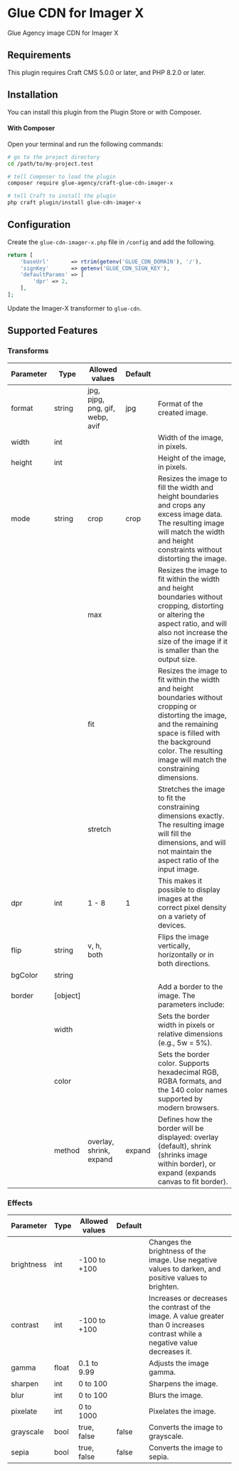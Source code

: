 # Glue CDN for Imager X

Glue Agency image CDN for Imager X

## Requirements

This plugin requires Craft CMS 5.0.0 or later, and PHP 8.2.0 or later.

## Installation

You can install this plugin from the Plugin Store or with Composer.

#### With Composer

Open your terminal and run the following commands:

```bash
# go to the project directory
cd /path/to/my-project.test

# tell Composer to load the plugin
composer require glue-agency/craft-glue-cdn-imager-x

# tell Craft to install the plugin
php craft plugin/install glue-cdn-imager-x
```

## Configuration

Create the `glue-cdn-imager-x.php` file in `/config` and add the following.

```php
return [
    'baseUrl'       => rtrim(getenv('GLUE_CDN_DOMAIN'), '/'),
    'signKey'       => getenv('GLUE_CDN_SIGN_KEY'),
    'defaultParams' => [
        'dpr' => 2,
    ],
];
```

Update the Imager-X transformer to `glue-cdn`.

## Supported Features

### Transforms

| Parameter | Type     | Allowed values                  | Default |                                                                                                                                                                                                                                    | 
|-----------|----------|---------------------------------|---------|:-----------------------------------------------------------------------------------------------------------------------------------------------------------------------------------------------------------------------------------|
| format    | string   | jpg, pjpg, png, gif, webp, avif | jpg     | Format of the created image.                                                                                                                                                                                                       |
| width     | int      |                                 |         | Width of the image, in pixels.                                                                                                                                                                                                     |
| height    | int      |                                 |         | Height of the image, in pixels.                                                                                                                                                                                                    |
| mode      | string   | crop                            | crop    | Resizes the image to fill the width and height boundaries and crops any excess image data. The resulting image will match the width and height constraints without distorting the image.                                           |
|           |          | max                             |         | Resizes the image to fit within the width and height boundaries without cropping, distorting or altering the aspect ratio, and will also not increase the size of the image if it is smaller than the output size.                 |
|           |          | fit                             |         | Resizes the image to fit within the width and height boundaries without cropping or distorting the image, and the remaining space is filled with the background color. The resulting image will match the constraining dimensions. |
|           |          | stretch                         |         | Stretches the image to fit the constraining dimensions exactly. The resulting image will fill the dimensions, and will not maintain the aspect ratio of the input image.                                                           | 
| dpr       | int      | 1 - 8                           | 1       | This makes it possible to display images at the correct pixel density on a variety of devices.                                                                                                                                     |
| flip      | string   | v, h, both                      |         | Flips the image vertically, horizontally or in both directions.                                                                                                                                                                    |
| bgColor   | string   |                                 |         |                                                                                                                                                                                                                                    |
| border    | [object] |                                 |         | Add a border to the image. The parameters include:                                                                                                                                                                                 |
|           | width    |                                 |         | Sets the border width in pixels or relative dimensions (e.g., 5w = 5%).                                                                                                                                                            |
|           | color    |                                 |         | Sets the border color. Supports hexadecimal RGB, RGBA formats, and the 140 color names supported by modern browsers.                                                                                                               |
|           | method   | overlay, shrink, expand         | expand  | Defines how the border will be displayed: overlay (default), shrink (shrinks image within border), or expand (expands canvas to fit border).                                                                                       |

### Effects

| Parameter  | Type  | Allowed values | Default |                                                                                                                                  |
|------------|-------|----------------|---------|----------------------------------------------------------------------------------------------------------------------------------|
| brightness | int   | -100 to +100   |         | Changes the brightness of the image. Use negative values to darken, and positive values to brighten.                             |
| contrast   | int   | -100 to +100   |         | Increases or decreases the contrast of the image. A value greater than 0 increases contrast while a negative value decreases it. |
| gamma      | float | 0.1 to 9.99    |         | Adjusts the image gamma.                                                                                                         |
| sharpen    | int   | 0 to 100       |         | Sharpens the image.                                                                                                              |
| blur       | int   | 0 to 100       |         | Blurs the image.                                                                                                                 |
| pixelate   | int   | 0 to 1000      |         | Pixelates the image.                                                                                                             |
| grayscale  | bool  | true, false    | false   | Converts the image to grayscale.                                                                                                 |
| sepia      | bool  | true, false    | false   | Converts the image to sepia.                                                                                                     |
